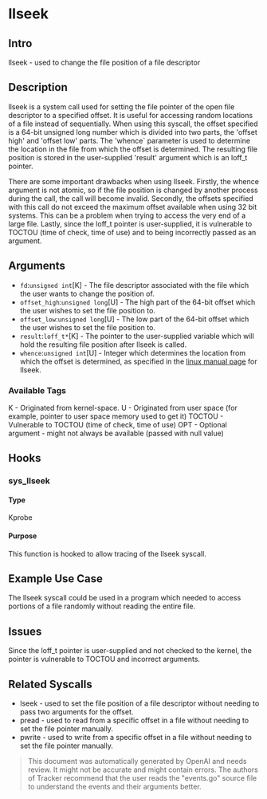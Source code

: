 
# llseek

## Intro
llseek - used to change the file position of a file descriptor

## Description
llseek is a system call used for setting the file pointer of the open file descriptor to a specified offset. It is useful for accessing random locations of a file instead of sequentially. When using this syscall, the offset specified is a 64-bit unsigned long number which is divided into two parts, the 'offset high' and 'offset low' parts. The 'whence` parameter is used to determine the location in the file from which the offset is determined. The resulting file position is stored in the user-supplied 'result' argument which is an loff_t pointer. 

There are some important drawbacks when using llseek. Firstly, the whence argument is not atomic, so if the file position is changed by another process during the call, the call will become invalid. Secondly, the offsets specified with this call do not exceed the maximum offset available when using 32 bit systems. This can be a problem when trying to access the very end of a large file. Lastly, since the loff_t pointer is user-supplied, it is vulnerable to TOCTOU (time of check, time of use) and to being incorrectly passed as an argument. 

## Arguments
* `fd`:`unsigned int`[K] - The file descriptor associated with the file which the user wants to change the position of. 
* `offset_high`:`unsigned long`[U] - The high part of the 64-bit offset which the user wishes to set the file position to.
* `offset_low`:`unsigned long`[U] - The low part of the 64-bit offset which the user wishes to set the file position to.
* `result`:`loff_t*`[K] - The pointer to the user-supplied variable which will hold the resulting file position after llseek is called.
* `whence`:`unsigned int`[U] - Integer which determines the location from which the offset is determined, as specified in the [linux manual page](http://man7.org/linux/man-pages/man2/llseek.2.html) for llseek.

### Available Tags
K - Originated from kernel-space.
U - Originated from user space (for example, pointer to user space memory used to get it)
TOCTOU - Vulnerable to TOCTOU (time of check, time of use)
OPT - Optional argument - might not always be available (passed with null value)

## Hooks
### sys_llseek
#### Type
Kprobe
#### Purpose
This function is hooked to allow tracing of the llseek syscall.

## Example Use Case
The llseek syscall could be used in a program which needed to access portions of a file randomly without reading the entire file.

## Issues
Since the loff_t pointer is user-supplied and not checked to the kernel, the pointer is vulnerable to TOCTOU and incorrect arguments.

## Related Syscalls
* lseek - used to set the file position of a file descriptor without needing to pass two arguments for the offset.
* pread - used to read from a specific offset in a file without needing to set the file pointer manually.
* pwrite - used to write from a specific offset in a file without needing to set the file pointer manually.

> This document was automatically generated by OpenAI and needs review. It might
> not be accurate and might contain errors. The authors of Tracker recommend that
> the user reads the "events.go" source file to understand the events and their
> arguments better.
